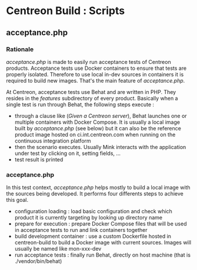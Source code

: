 # Centreon Build : Scripts

## acceptance.php

### Rationale

*acceptance.php* is made to easily run acceptance tests of Centreon
products. Acceptance tests use Docker containers to ensure that tests
are properly isolated. Therefore to use local in-dev sources in
containers it is required to build new images. That's the main feature
of *acceptance.php*.

At Centreon, acceptance tests use Behat and are written in PHP. They
resides in the *features* subdirectory of every product. Basically when
a single test is run through Behat, the following steps execute :

* through a clause like (*Given a Centreon server*), Behat launches one
  or multiple containers with Docker Compose. It is usually a local
  image built by *acceptance.php* (see below) but it can also be the
  reference product image hosted on ci.int.centreon.com when running on
  the continuous integration platform
* then the scenario executes. Usually Mink interacts with the
  application under test by clicking on it, setting fields, ...
* test result is printed

### acceptance.php

In this test context, *acceptance.php* helps mostly to build a local
image with the sources being developed. It performs four differents
steps to achieve this goal.

* configuration loading : load basic configuration and check which
  product it is currently targeting by looking up directory name
* prepare for execution : prepare Docker Compose files that will be
  used in acceptance tests to run and link containers together
* build development container : use a custom Dockerfile hosted in
  centreon-build to build a Docker image with current sources. Images
  will usually be named like mon-xxx-dev
* run acceptance tests : finally run Behat, directly on host machine
  (that is ./vendor/bin/behat)
